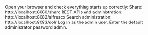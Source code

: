 Open your browser and check everything starts up correctly:
Share: http://localhost:8080/share
REST APIs and administration: http://localhost:8082/alfresco
Search administration: http://localhost:8083/solr
Log in as the admin user. Enter the default administrator password admin.